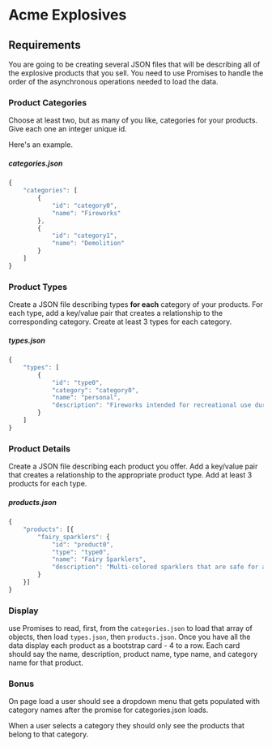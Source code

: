 # Acme Explosives


## Requirements

You are going to be creating several JSON files that will be describing all of the explosive products that you sell. You need to use Promises to handle the order of the asynchronous operations needed to load the data.

### Product Categories

Choose at least two, but as many of you like, categories for your products. Give each one an integer unique id.

Here's an example.

##### categories.json

```js
{
    "categories": [
        {
            "id": "category0",
            "name": "Fireworks"
        },
        {
            "id": "category1",
            "name": "Demolition"
        }
    ]
}
```

### Product Types

Create a JSON file describing types **for each** category of your products. For each type, add a key/value pair that creates a relationship to the corresponding category. Create at least 3 types for each category.

##### types.json

```js
{
    "types": [
        {
            "id": "type0",
            "category": "category0",
            "name": "personal",
            "description": "Fireworks intended for recreational use during holiday celebrations"
        }
    ]
}
```

### Product Details

Create a JSON file describing each product you offer. Add a key/value pair that creates a relationship to the appropriate product type. Add at least 3 products for each type.

##### products.json

```js
{
    "products": [{
        "fairy_sparklers": {
            "id": "product0",
            "type": "type0",
            "name": "Fairy Sparklers",
            "description": "Multi-colored sparklers that are safe for any age."
        }
    }]
}
```


### Display
use Promises to read, first, from the `categories.json` to load that array of objects, then load `types.json`, then `products.json`.  Once you have all the data display each product as a bootstrap card - 4 to a row.  Each card should say the name, description, product name, type name, and category name for that product.


### Bonus
On page load a user should see a dropdown menu that gets populated with category names after the promise for categories.json loads.

When a user selects a category they should only see the products that belong to that category.
